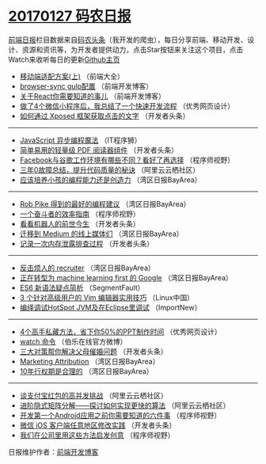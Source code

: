# [20170127 码农日报](http://hao.caibaojian.com/date/2017/01/27)

[前端日报](http://caibaojian.com/c/news)栏目数据来自[码农头条](http://hao.caibaojian.com/)（我开发的爬虫），每日分享前端、移动开发、设计、资源和资讯等，为开发者提供动力，点击Star按钮来关注这个项目，点击Watch来收听每日的更新[Github主页](https://github.com/kujian/frontendDaily)
* [移动端适配方案(上)](http://hao.caibaojian.com/23697.html) （前端大全）
* [browser-sync gulp配置](http://hao.caibaojian.com/23747.html) （前端开发博客）
* [关于React你需要知道的事儿](http://hao.caibaojian.com/23748.html) （前端开发博客）
* [做了4个微信小程序后，我总结了一个快速开发流程](http://hao.caibaojian.com/23755.html) （优秀网页设计）
* [如何通过 Xposed 框架获取点击的文字](http://hao.caibaojian.com/23712.html) （开发者头条）

***
* [JavaScript 异步编程魔法](http://hao.caibaojian.com/23741.html) （IT程序狮）
* [简单易用的轻量级 PDF 阅读器组件](http://hao.caibaojian.com/23711.html) （开发者头条）
* [Facebook与谷歌工作环境有哪些不同？看好了再选择](http://hao.caibaojian.com/23728.html) （程序师视野）
* [三年0故障总结，提升代码质量的秘诀](http://hao.caibaojian.com/23700.html) （阿里云云栖社区）
* [应该培养小孩的编程能力还是创造力](http://hao.caibaojian.com/23689.html) （湾区日报BayArea）

***
* [Rob Pike 得到的最好的编程建议](http://hao.caibaojian.com/23686.html) （湾区日报BayArea）
* [一个奋斗者的效率指南](http://hao.caibaojian.com/23727.html) （程序师视野）
* [看看机器人的前世今生](http://hao.caibaojian.com/23709.html) （开发者头条）
* [迁移到 Medium 的线上媒体们](http://hao.caibaojian.com/23684.html) （湾区日报BayArea）
* [记录一次内存泄露排查过程](http://hao.caibaojian.com/23710.html) （开发者头条）

***
* [反击烦人的 recruiter](http://hao.caibaojian.com/23685.html) （湾区日报BayArea）
* [正在转型为 machine learning first 的 Google](http://hao.caibaojian.com/23687.html) （湾区日报BayArea）
* [ES6 新语法疑点简析](http://hao.caibaojian.com/23723.html) （SegmentFault）
* [3 个针对高级用户的 Vim 编辑器实用技巧](http://hao.caibaojian.com/23694.html) （Linux中国）
* [编绎调试HotSpot JVM及在Eclipse里调试](http://hao.caibaojian.com/23679.html) （ImportNew）

***
* [4个高手私藏方法，省下你50%的PPT制作时间](http://hao.caibaojian.com/23756.html) （优秀网页设计）
* [watch 命令](http://hao.caibaojian.com/23759.html) （伯乐在线官方微博）
* [三大对策帮你解决父母催婚问题](http://hao.caibaojian.com/23713.html) （开发者头条）
* [Marketing Attribution](http://hao.caibaojian.com/23688.html) （湾区日报BayArea）
* [10年行权期是合理的](http://hao.caibaojian.com/23690.html) （湾区日报BayArea）

***
* [谈支付宝红包的高并发挑战](http://hao.caibaojian.com/23701.html) （阿里云云栖社区）
* [进阶隐式矩阵分解——探讨如何实现更快的算法](http://hao.caibaojian.com/23856.html) （阿里云云栖社区）
* [开发第一个Android应用之前你需要知道的六件事](http://hao.caibaojian.com/23874.html) （程序师视野）
* [微信 iOS 客户端任意地区修改实践](http://hao.caibaojian.com/23860.html) （开发者头条）
* [我们在公司里用这些方法启发创意](http://hao.caibaojian.com/23875.html) （程序师视野）

日报维护作者：[前端开发博客](http://caibaojian.com/) 